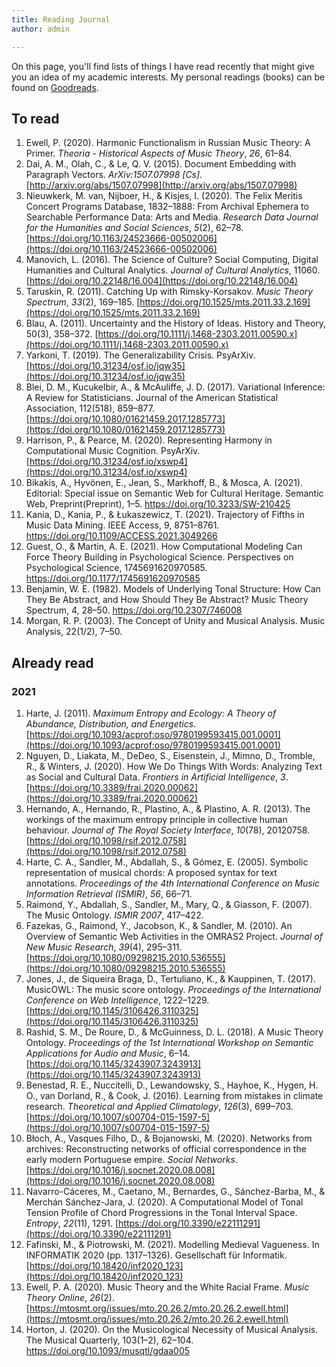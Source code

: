 ```yaml
---
title: Reading Journal
author: admin

---
```


On this page, you'll find lists of things I have read recently that might give you an idea of my academic interests. My personal readings (books) can be found on [Goodreads](https://www.goodreads.com/user/show/108178229-fabian-moss).

## To read

1. Ewell, P. (2020). Harmonic Functionalism in Russian Music Theory: A Primer. _Theoria - Historical Aspects of Music Theory_, _26_, 61–84.
2. Dai, A. M., Olah, C., & Le, Q. V. (2015). Document Embedding with Paragraph Vectors. _ArXiv:1507.07998 \[Cs\]_. [http://arxiv.org/abs/1507.07998](http://arxiv.org/abs/1507.07998)
3. Nieuwkerk, M. van, Nijboer, H., & Kisjes, I. (2020). The Felix Meritis Concert Programs Database, 1832–1888: From Archival Ephemera to Searchable Performance Data: Arts and Media. _Research Data Journal for the Humanities and Social Sciences_, _5_(2), 62–78. [https://doi.org/10.1163/24523666-00502006](https://doi.org/10.1163/24523666-00502006)
4. Manovich, L. (2016). The Science of Culture? Social Computing, Digital Humanities and Cultural Analytics. _Journal of Cultural Analytics_, 11060\. [https://doi.org/10.22148/16.004](https://doi.org/10.22148/16.004)
5. Taruskin, R. (2011). Catching Up with Rimsky-Korsakov. _Music Theory Spectrum_, _33_(2), 169–185. [https://doi.org/10.1525/mts.2011.33.2.169](https://doi.org/10.1525/mts.2011.33.2.169)
6. Blau, A. (2011). Uncertainty and the History of Ideas. History and Theory, 50(3), 358–372. [https://doi.org/10.1111/j.1468-2303.2011.00590.x](https://doi.org/10.1111/j.1468-2303.2011.00590.x)
7. Yarkoni, T. (2019). The Generalizability Crisis. PsyArXiv. [https://doi.org/10.31234/osf.io/jqw35](https://doi.org/10.31234/osf.io/jqw35)
8. Blei, D. M., Kucukelbir, A., & McAuliffe, J. D. (2017). Variational Inference: A Review for Statisticians. Journal of the American Statistical Association, 112(518), 859–877. [https://doi.org/10.1080/01621459.2017.1285773](https://doi.org/10.1080/01621459.2017.1285773)
9. Harrison, P., & Pearce, M. (2020). Representing Harmony in Computational Music Cognition. PsyArXiv. [https://doi.org/10.31234/osf.io/xswp4](https://doi.org/10.31234/osf.io/xswp4)
10. Bikakis, A., Hyvönen, E., Jean, S., Markhoff, B., & Mosca, A. (2021). Editorial: Special issue on Semantic Web for Cultural Heritage. Semantic Web, Preprint(Preprint), 1–5. https://doi.org/10.3233/SW-210425
11. Kania, D., Kania, P., & Łukaszewicz, T. (2021). Trajectory of Fifths in Music Data Mining. IEEE Access, 9, 8751–8761. https://doi.org/10.1109/ACCESS.2021.3049266
12. Guest, O., & Martin, A. E. (2021). How Computational Modeling Can Force Theory Building in Psychological Science. Perspectives on Psychological Science, 1745691620970585. https://doi.org/10.1177/1745691620970585
13. Benjamin, W. E. (1982). Models of Underlying Tonal Structure: How Can They Be Abstract, and How Should They Be Abstract? Music Theory Spectrum, 4, 28–50. https://doi.org/10.2307/746008
14. Morgan, R. P. (2003). The Concept of Unity and Musical Analysis. Music Analysis, 22(1/2), 7–50.

## Already read

### 2021

1. Harte, J. (2011). _Maximum Entropy and Ecology: A Theory of Abundance, Distribution, and Energetics_. [https://doi.org/10.1093/acprof:oso/9780199593415.001.0001](https://doi.org/10.1093/acprof:oso/9780199593415.001.0001) 
2. Nguyen, D., Liakata, M., DeDeo, S., Eisenstein, J., Mimno, D., Tromble, R., & Winters, J. (2020). How We Do Things With Words: Analyzing Text as Social and Cultural Data. _Frontiers in Artificial Intelligence_, _3_. [https://doi.org/10.3389/frai.2020.00062](https://doi.org/10.3389/frai.2020.00062)
3. Hernando, A., Hernando, R., Plastino, A., & Plastino, A. R. (2013). The workings of the maximum entropy principle in collective human behaviour. _Journal of The Royal Society Interface_, _10_(78), 20120758. [https://doi.org/10.1098/rsif.2012.0758](https://doi.org/10.1098/rsif.2012.0758)
4. Harte, C. A., Sandler, M., Abdallah, S., & Gómez, E. (2005). Symbolic representation of musical chords: A proposed syntax for text annotations. _Proceedings of the 4th International Conference on Music Information Retrieval (ISMIR)_, _56_, 66–71.
5. Raimond, Y., Abdallah, S., Sandler, M., Mary, Q., & Giasson, F. (2007). The Music Ontology. _ISMIR 2007_, 417–422.
6. Fazekas, G., Raimond, Y., Jacobson, K., & Sandler, M. (2010). An Overview of Semantic Web Activities in the OMRAS2 Project. _Journal of New Music Research_, _39_(4), 295–311. [https://doi.org/10.1080/09298215.2010.536555](https://doi.org/10.1080/09298215.2010.536555)
7. Jones, J., de Siqueira Braga, D., Tertuliano, K., & Kauppinen, T. (2017). MusicOWL: The music score ontology. _Proceedings of the International Conference on Web Intelligence_, 1222–1229. [https://doi.org/10.1145/3106426.3110325](https://doi.org/10.1145/3106426.3110325) 
8. Rashid, S. M., De Roure, D., & McGuinness, D. L. (2018). A Music Theory Ontology. _Proceedings of the 1st International Workshop on Semantic Applications for Audio and Music_, 6–14. [https://doi.org/10.1145/3243907.3243913](https://doi.org/10.1145/3243907.3243913)
9. Benestad, R. E., Nuccitelli, D., Lewandowsky, S., Hayhoe, K., Hygen, H. O., van Dorland, R., & Cook, J. (2016). Learning from mistakes in climate research. _Theoretical and Applied Climatology_, _126_(3), 699–703. [https://doi.org/10.1007/s00704-015-1597-5](https://doi.org/10.1007/s00704-015-1597-5)
10. Błoch, A., Vasques Filho, D., & Bojanowski, M. (2020). Networks from archives: Reconstructing networks of official correspondence in the early modern Portuguese empire. _Social Networks_. [https://doi.org/10.1016/j.socnet.2020.08.008](https://doi.org/10.1016/j.socnet.2020.08.008)
11. Navarro-Cáceres, M., Caetano, M., Bernardes, G., Sánchez-Barba, M., & Merchán Sánchez-Jara, J. (2020). A Computational Model of Tonal Tension Profile of Chord Progressions in the Tonal Interval Space. _Entropy_, _22_(11), 1291. [https://doi.org/10.3390/e22111291](https://doi.org/10.3390/e22111291)
12. Fafinski, M., & Piotrowski, M. (2021). Modelling Medieval Vagueness. In INFORMATIK 2020 (pp. 1317–1326). Gesellschaft für Informatik. [https://doi.org/10.18420/inf2020_123](https://doi.org/10.18420/inf2020_123)
13. Ewell, P. A. (2020). Music Theory and the White Racial Frame. _Music Theory Online_, _26_(2). [https://mtosmt.org/issues/mto.20.26.2/mto.20.26.2.ewell.html](https://mtosmt.org/issues/mto.20.26.2/mto.20.26.2.ewell.html) 
14. Horton, J. (2020). On the Musicological Necessity of Musical Analysis. The Musical Quarterly, 103(1–2), 62–104. https://doi.org/10.1093/musqtl/gdaa005
